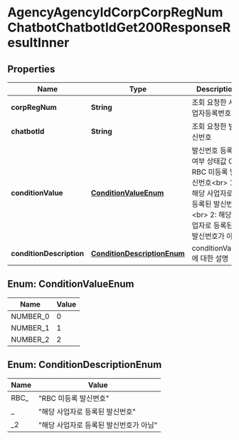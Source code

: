

# AgencyAgencyIdCorpCorpRegNumChatbotChatbotIdGet200ResponseResultInner


## Properties

| Name | Type | Description | Notes |
|------------ | ------------- | ------------- | -------------|
|**corpRegNum** | **String** | 조회 요청한 사업자등록번호 |  [optional] |
|**chatbotId** | **String** | 조회 요청한 발신번호 |  [optional] |
|**conditionValue** | [**ConditionValueEnum**](#ConditionValueEnum) | 발신번호 등록 여부 상태값 0: RBC 미등록 발신번호&lt;br&gt; 1: 해당 사업자로 등록된 발신번호&lt;br&gt; 2: 해당 사업자로 등록된 발신번호가 아님  |  [optional] |
|**conditionDescription** | [**ConditionDescriptionEnum**](#ConditionDescriptionEnum) | conditionValue 에 대한 설명  |  [optional] |



## Enum: ConditionValueEnum

| Name | Value |
|---- | -----|
| NUMBER_0 | 0 |
| NUMBER_1 | 1 |
| NUMBER_2 | 2 |



## Enum: ConditionDescriptionEnum

| Name | Value |
|---- | -----|
| RBC_ | &quot;RBC 미등록 발신번호&quot; |
| _ | &quot;해당 사업자로 등록된 발신번호&quot; |
| _2 | &quot;해당 사업자로 등록된 발신번호가 아님&quot; |



